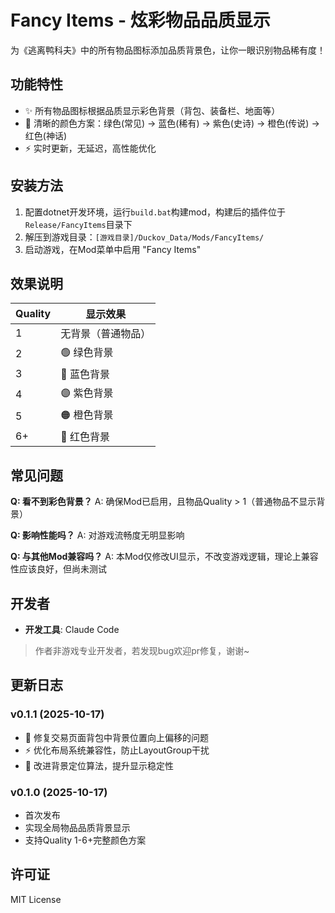 # Fancy Items - 炫彩物品品质显示

为《逃离鸭科夫》中的所有物品图标添加品质背景色，让你一眼识别物品稀有度！

## 功能特性

- ✨ 所有物品图标根据品质显示彩色背景（背包、装备栏、地面等）
- 🎨 清晰的颜色方案：绿色(常见) → 蓝色(稀有) → 紫色(史诗) → 橙色(传说) → 红色(神话)
- ⚡ 实时更新，无延迟，高性能优化

## 安装方法

1. 配置dotnet开发环境，运行`build.bat`构建mod，构建后的插件位于`Release/FancyItems`目录下
2. 解压到游戏目录：`[游戏目录]/Duckov_Data/Mods/FancyItems/`
3. 启动游戏，在Mod菜单中启用 "Fancy Items"

## 效果说明

| Quality | 显示效果 |
|---------|---------|
| 1       | 无背景（普通物品） |
| 2       | 🟢 绿色背景 |
| 3       | 🔵 蓝色背景 |
| 4       | 🟣 紫色背景 |
| 5       | 🟠 橙色背景 |
| 6+      | 🔴 红色背景 |

## 常见问题

**Q: 看不到彩色背景？**
A: 确保Mod已启用，且物品Quality > 1（普通物品不显示背景）

**Q: 影响性能吗？**
A: 对游戏流畅度无明显影响

**Q: 与其他Mod兼容吗？**
A: 本Mod仅修改UI显示，不改变游戏逻辑，理论上兼容性应该良好，但尚未测试

## 开发者

- **开发工具**: Claude Code

> 作者非游戏专业开发者，若发现bug欢迎pr修复，谢谢~

## 更新日志

### v0.1.1 (2025-10-17)

- 🐛 修复交易页面背包中背景位置向上偏移的问题
- ⚡ 优化布局系统兼容性，防止LayoutGroup干扰
- 🎯 改进背景定位算法，提升显示稳定性

### v0.1.0 (2025-10-17)

- 首次发布
- 实现全局物品品质背景显示
- 支持Quality 1-6+完整颜色方案

## 许可证

MIT License
